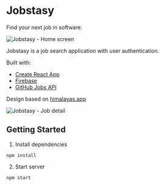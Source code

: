 # Jobstasy

Find your next job in software. 

![Jobstasy - Home screen](https://i.imgur.com/vDmqfTF.png)

Jobstasy is a job search application with user authentication.

Built with:
* [Create React App](https://create-react-app.dev/docs/getting-started/)
* [Firebase](https://firebase.google.com/)
* [GitHub Jobs API](https://jobs.github.com/api)

Design based on [himalayas.app](https://himalayas.app/jobs)

![Jobstasy - Job detail](https://i.imgur.com/eIskQar.png)

## Getting Started
1. Install dependencies

```
npm install
```

2. Start server

```
npm start
```
